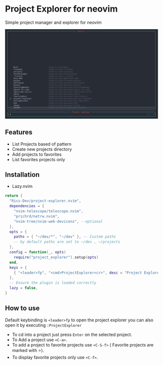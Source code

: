 # Project Explorer for neovim

Simple project manager and explorer for neovim

![Screenshot](./doc/Screenshot1.png)

## Features

- List Projects based of pattern
- Create new projects directory
- Add projects to favorites
- List favorites projects only

## Installation

- Lazy.nvim

```lua
return {
  "Rics-Dev/project-explorer.nvim",
  dependencies = {
    "nvim-telescope/telescope.nvim",
    "prichrd/netrw.nvim",
    "nvim-tree/nvim-web-devicons", --optional
  },
  opts = {
    paths = { "~/dev/*", "~/dev" }, -- Custom paths
    -- by default paths are set to ~/dev , ~/projects
  },
  config = function(_, opts)
    require("project_explorer").setup(opts)
  end,
  keys = {
    { "<leader>fp", "<cmd>ProjectExplorer<cr>", desc = "Project Explorer" },
  },
  -- Ensure the plugin is loaded correctly
  lazy = false,
}
```

## How to use

Default keybinding is `<leader>fp` to open the project explorer
you can also open it by executing `:ProjectExplorer`

- To cd into a project just press `Enter` on the selected project.
- To Add a project use `<C-a>`.
- To add a project to favorite projects use `<C-S-f>` ( Favorite projects are marked with ⭐).
- To display favorite projects only use `<C-f>`.
